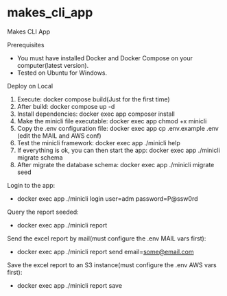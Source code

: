 # makes_cli_app
Makes CLI App

Prerequisites
- You must have installed Docker and Docker Compose on your computer(latest version).
- Tested on Ubuntu for Windows.

Deploy on Local
1. Execute: docker compose build(Just for the first time)
2. After build: docker compose up -d
3. Install dependencies: docker exec app composer install
4. Make the minicli file executable: docker exec app chmod +x minicli
5. Copy the .env configuration file: docker exec app cp .env.example .env (edit the MAIL and AWS conf)
6. Test the minicli framework: docker exec app ./minicli help
7. If everything is ok, you can then start the app: docker exec app ./minicli migrate schema
8. After migrate the database schema: docker exec app ./minicli migrate seed

Login to the app:
- docker exec app ./minicli login user=adm password=P@ssw0rd

Query the report seeded:
- docker exec app ./minicli report

Send the excel report by mail(must configure the .env MAIL vars first):
- docker exec app ./minicli report send email=some@email.com

Save the excel report to an S3 instance(must configure the .env AWS vars first):
- docker exec app ./minicli report save

